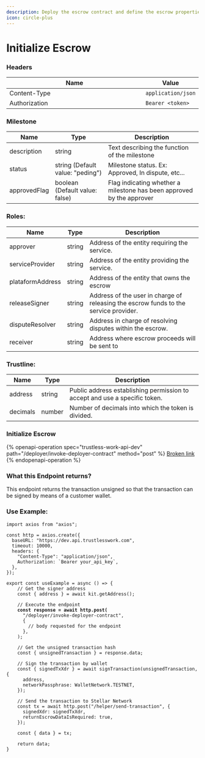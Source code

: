 ```yaml
---
description: Deploy the escrow contract and define the escrow properties.
icon: circle-plus
---
```


# Initialize Escrow

### Headers

<table><thead><tr><th width="366">Name</th><th>Value</th></tr></thead><tbody><tr><td>Content-Type</td><td><code>application/json</code></td></tr><tr><td>Authorization</td><td><code>Bearer &#x3C;token></code></td></tr></tbody></table>

### Milestone

| Name         | Type                             | Description                                                           |
| ------------ | -------------------------------- | --------------------------------------------------------------------- |
| description  | string                           | Text describing the function of the milestone                         |
| status       | string (Default value: "peding") | Milestone status. Ex: Approved, In dispute, etc...                    |
| approvedFlag | boolean (Default value: false)   | Flag indicating whether a milestone has been approved by the approver |

### Roles:

| Name             | Type   | Description                                                                          |
| ---------------- | ------ | ------------------------------------------------------------------------------------ |
| approver         | string | Address of the entity requiring the service.                                         |
| serviceProvider  | string | Address of the entity providing the service.                                         |
| plataformAddress | string | Address of the entity that owns the escrow                                           |
| releaseSigner    | string | Address of the user in charge of releasing the escrow funds to the service provider. |
| disputeResolver  | string | Address in charge of resolving disputes within the escrow.                           |
| receiver         | string | Address where escrow proceeds will be sent to                                        |

### Trustline:

| Name     | Type   | Description                                                                |
| -------- | ------ | -------------------------------------------------------------------------- |
| address  | string | Public address establishing permission to accept and use a specific token. |
| decimals | number | Number of decimals into which the token is divided.                        |

### Initialize Escrow

{% openapi-operation spec="trustless-work-api-dev" path="/deployer/invoke-deployer-contract" method="post" %}
[Broken link](broken-reference)
{% endopenapi-operation %}

### **What this Endpoint returns?**

This endpoint returns the transaction unsigned so that the transaction can be signed by means of a customer wallet.

### Use Example:

<pre class="language-typescript"><code class="lang-typescript">import axios from "axios";

const http = axios.create({
  baseURL: "https://dev.api.trustlesswork.com",
  timeout: 10000,
  headers: {
    "Content-Type": "application/json",
    Authorization: `Bearer your_api_key`,
  },
});

export const useExample = async () => {
    // Get the signer address
    const { address } = await kit.getAddress();

    // Execute the endpoint
<strong>    const response = await http.post(
</strong>      "/deployer/invoke-deployer-contract",
      {
        // body requested for the endpoint
      },
    );
    
    // Get the unsigned transaction hash
    const { unsignedTransaction } = response.data;

    // Sign the transaction by wallet
    const { signedTxXdr } = await signTransaction(unsignedTransaction, {
      address,
      networkPassphrase: WalletNetwork.TESTNET,
    });

    // Send the transaction to Stellar Network
    const tx = await http.post("/helper/send-transaction", {
      signedXdr: signedTxXdr,
      returnEscrowDataIsRequired: true,
    });

    const { data } = tx;

    return data; 
}
</code></pre>

